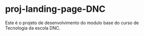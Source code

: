 # proj-landing-page-DNC
Este é o projeto de desenvolvimento do modulo base do curso de Tecnologia da escola DNC.
